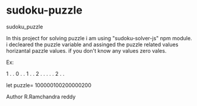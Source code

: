 # sudoku-puzzle
sudoku_puzzle

In this project for solving puzzle i am using "sudoku-solver-js" npm module.
i decleared  the  puzzle variable and assinged the puzzle related values horizantal pazzle values.
if you don't know any values zero vales.


Ex:

1 . . 0 . . 1 . .
2 . . . . . 2 . .

let puzzle= 100000100200000200


Author
R.Ramchandra reddy
